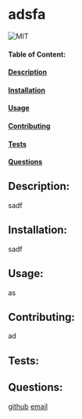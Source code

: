# adsfa
![MIT](https://img.shields.io/badge/License-MIT-blue)

#### Table of Content:
#### [Description](#description)
#### [Installation](#installation)
#### [Usage](#usage)
#### [Contributing](#contributing)
#### [Tests](#tests)
#### [Questions](#questions)

## Description:
sadf

## Installation:
sadf

## Usage:
as

## Contributing:
ad

## Tests:


## Questions:
[github](https://github.com/asdf)
[email](mailto:asf)

